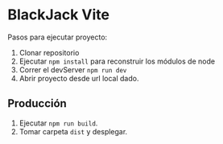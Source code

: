 # BlackJack Vite

Pasos para ejecutar proyecto:

1. Clonar repositorio
2. Ejecutar ```npm install``` para reconstruir los módulos de node
3. Correr el devServer ```npm run dev```
4. Abrir proyecto desde url local dado.

## Producción

1. Ejecutar ```npm run build```.
2. Tomar carpeta ```dist``` y desplegar.